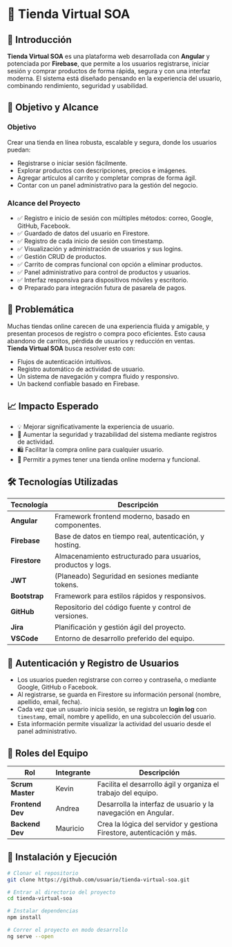 # 🛒 Tienda Virtual SOA

## 🧩 Introducción
**Tienda Virtual SOA** es una plataforma web desarrollada con **Angular** y potenciada por **Firebase**, que permite a los usuarios registrarse, iniciar sesión y comprar productos de forma rápida, segura y con una interfaz moderna. El sistema está diseñado pensando en la experiencia del usuario, combinando rendimiento, seguridad y usabilidad.

## 🎯 Objetivo y Alcance

### Objetivo
Crear una tienda en línea robusta, escalable y segura, donde los usuarios puedan:
- Registrarse o iniciar sesión fácilmente.
- Explorar productos con descripciones, precios e imágenes.
- Agregar artículos al carrito y completar compras de forma ágil.
- Contar con un panel administrativo para la gestión del negocio.

### Alcance del Proyecto
- ✅ Registro e inicio de sesión con múltiples métodos: correo, Google, GitHub, Facebook.
- ✅ Guardado de datos del usuario en Firestore.
- ✅ Registro de cada inicio de sesión con timestamp.
- ✅ Visualización y administración de usuarios y sus logins.
- ✅ Gestión CRUD de productos.
- ✅ Carrito de compras funcional con opción a eliminar productos.
- ✅ Panel administrativo para control de productos y usuarios.
- ✅ Interfaz responsiva para dispositivos móviles y escritorio.
- ⚙️ Preparado para integración futura de pasarela de pagos.

## 🧠 Problemática
Muchas tiendas online carecen de una experiencia fluida y amigable, y presentan procesos de registro o compra poco eficientes. Esto causa abandono de carritos, pérdida de usuarios y reducción en ventas.  
**Tienda Virtual SOA** busca resolver esto con:
- Flujos de autenticación intuitivos.
- Registro automático de actividad de usuario.
- Un sistema de navegación y compra fluido y responsivo.
- Un backend confiable basado en Firebase.

## 📈 Impacto Esperado
- 💡 Mejorar significativamente la experiencia de usuario.
- 🔐 Aumentar la seguridad y trazabilidad del sistema mediante registros de actividad.
- 🛍️ Facilitar la compra online para cualquier usuario.
- 💼 Permitir a pymes tener una tienda online moderna y funcional.

## 🛠️ Tecnologías Utilizadas

| Tecnología     | Descripción |
|----------------|-------------|
| **Angular**    | Framework frontend moderno, basado en componentes. |
| **Firebase**   | Base de datos en tiempo real, autenticación, y hosting. |
| **Firestore**  | Almacenamiento estructurado para usuarios, productos y logs. |
| **JWT**        | (Planeado) Seguridad en sesiones mediante tokens. |
| **Bootstrap**  | Framework para estilos rápidos y responsivos. |
| **GitHub**     | Repositorio del código fuente y control de versiones. |
| **Jira**       | Planificación y gestión ágil del proyecto. |
| **VSCode**     | Entorno de desarrollo preferido del equipo. |

## 🔐 Autenticación y Registro de Usuarios

- Los usuarios pueden registrarse con correo y contraseña, o mediante Google, GitHub o Facebook.
- Al registrarse, se guarda en Firestore su información personal (nombre, apellido, email, fecha).
- Cada vez que un usuario inicia sesión, se registra un **login log** con `timestamp`, email, nombre y apellido, en una subcolección del usuario.
- Esta información permite visualizar la actividad del usuario desde el panel administrativo.

## 👥 Roles del Equipo

| Rol | Integrante | Descripción |
|-----|------------|-------------|
| **Scrum Master** | Kevin | Facilita el desarrollo ágil y organiza el trabajo del equipo. |
| **Frontend Dev** | Andrea | Desarrolla la interfaz de usuario y la navegación en Angular. |
| **Backend Dev** | Mauricio | Crea la lógica del servidor y gestiona Firestore, autenticación y más. |

## 🚀 Instalación y Ejecución

```bash
# Clonar el repositorio
git clone https://github.com/usuario/tienda-virtual-soa.git

# Entrar al directorio del proyecto
cd tienda-virtual-soa

# Instalar dependencias
npm install

# Correr el proyecto en modo desarrollo
ng serve --open

